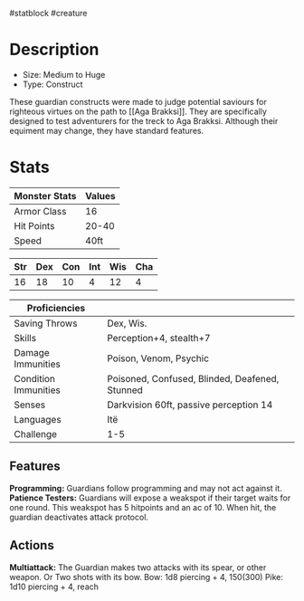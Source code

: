 #statblock #creature
# Description
- Size: Medium to Huge
- Type: Construct

These guardian constructs were made to judge potential saviours for righteous virtues on the path to [[Aga Brakksi]].
They are specifically designed to test adventurers for the treck to Aga Brakksi.
Although their equiment may change, they have standard features.

# Stats
| Monster Stats | Values |
| ------------- | ------ |
| Armor Class   | 16     |
| Hit Points    | 20-40  |
| Speed         | 40ft   | 

| Str | Dex | Con | Int | Wis | Cha |
| --- | --- | --- | --- | --- | --- |
| 16  | 18  | 10  | 4   | 12  | 4   |

| Proficiencies        |                                                |
| -------------------- | ---------------------------------------------- |
| Saving Throws        | Dex, Wis.                                      |
| Skills               | Perception+4, stealth+7                        | 
| Damage Immunities    | Poison, Venom, Psychic                         |
| Condition Immunities | Poisoned, Confused, Blinded, Deafened, Stunned |
| Senses               | Darkvision 60ft, passive perception 14         |
| Languages            | Itë                                            |
| Challenge            | 1-5                                            |

## Features
**Programming:** Guardians follow programming and may not act against it.
**Patience Testers:** Guardians will expose a weakspot if their target waits for one round. This weakspot has 5 hitpoints and an ac of 10. When hit, the guardian deactivates attack protocol.

## Actions
**Multiattack:** The Guardian makes two attacks with its spear, or other weapon. Or Two shots with its bow.
Bow: 1d8 piercing + 4, 150(300)
Pike: 1d10 piercing + 4, reach

